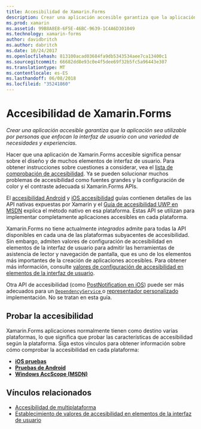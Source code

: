 ```yaml
---
title: Accesibilidad de Xamarin.Forms
description: Crear una aplicación accesible garantiza que la aplicación sea utilizable por personas que enfocan la interfaz de usuario con una variedad de necesidades y experiencias.
ms.prod: xamarin
ms.assetid: 99B8A8E8-6F5E-46BC-9639-1C4A6D301049
ms.technology: xamarin-forms
author: davidbritch
ms.author: dabritch
ms.date: 10/24/2017
ms.openlocfilehash: 813100acad03684fa9db5343534aee7ca13400c1
ms.sourcegitcommit: 66682dd8e93c0e4f5dee69f32b5fc5a96443e307
ms.translationtype: MT
ms.contentlocale: es-ES
ms.lasthandoff: 06/08/2018
ms.locfileid: "35241860"
---
```

# <a name="xamarinforms-accessibility"></a>Accesibilidad de Xamarin.Forms

_Crear una aplicación accesible garantiza que la aplicación sea utilizable por personas que enfocan la interfaz de usuario con una variedad de necesidades y experiencias._

Hacer que una aplicación de Xamarin.Forms accesible significa pensar sobre el diseño y de muchos elementos de interfaz de usuario. Para obtener instrucciones sobre cuestiones a considerar, vea el [lista de comprobación de accesibilidad](~/cross-platform/app-fundamentals/accessibility.md). Ya se pueden solucionar muchos problemas de accesibilidad como fuentes grandes y la configuración de color y el contraste adecuada si Xamarin.Forms APIs.

El [accesibilidad Android](~/android/app-fundamentals/accessibility.md) y [iOS accesibilidad](~/ios/app-fundamentals/accessibility.md) guías contienen detalles de las API nativas expuestas por Xamarin y el [Guía de accesibilidad UWP en MSDN](https://msdn.microsoft.com/windows/uwp/accessibility/basic-accessibility-information) explica el método nativo en esa plataforma. Estas API se utilizan para implementar completamente aplicaciones accesibles en cada plataforma.

Xamarin.Forms no tiene actualmente *integrados* admite para todas la API disponibles en cada una de las plataformas subyacentes de accesibilidad. Sin embargo, admiten valores de configuración de accesibilidad en elementos de la interfaz de usuario para admitir las herramientas de asistencia de lector y navegación de pantalla, que es uno de los elementos más importantes de la creación de aplicaciones accesibles. Para obtener más información, consulte [valores de configuración de accesibilidad en elementos de la interfaz de usuario](~/xamarin-forms/app-fundamentals/accessibility/setting-accessibility-values.md).

Otra API de accesibilidad (como [PostNotification en iOS](~/ios/app-fundamentals/accessibility.md)) puede ser más adecuados para un [ `DependencyService` ](~/xamarin-forms/app-fundamentals/dependency-service/index.md) o [representador personalizado](~/xamarin-forms/app-fundamentals/custom-renderer/index.md) implementación. No se tratan en esta guía.

## <a name="testing-accessibility"></a>Probar la accesibilidad

Xamarin.Forms aplicaciones normalmente tienen como destino varias plataformas, lo que significa que probar las características de accesibilidad según la plataforma. Siga estos vínculos para obtener información sobre cómo comprobar la accesibilidad en cada plataforma:

- [**iOS pruebas**](~/ios/app-fundamentals/accessibility.md)
- [**Pruebas de Android**](~/android/app-fundamentals/accessibility.md)
- [**Windows AccScope (MSDN)**](https://msdn.microsoft.com/library/windows/desktop/dn433239)


## <a name="related-links"></a>Vínculos relacionados

- [Accesibilidad de multiplataforma](~/cross-platform/app-fundamentals/accessibility.md)
- [Establecimiento de valores de accesibilidad en elementos de la interfaz de usuario](~/xamarin-forms/app-fundamentals/accessibility/setting-accessibility-values.md)
